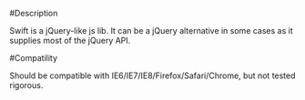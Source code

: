 #Description

Swift is a jQuery-like js lib. It can be a jQuery alternative in some cases as it supplies most of the jQuery API. 


#Compatility

Should be compatible with IE6/IE7/IE8/Firefox/Safari/Chrome, but not tested rigorous.

